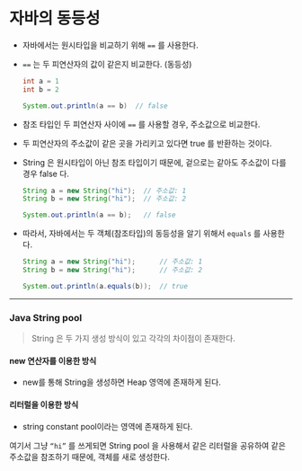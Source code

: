 # 자바의 동등성

- 자바에서는 원시타입을 비교하기 위해 `==` 를 사용한다.
- `==` 는 두 피연산자의 값이 같은지 비교한다. (동등성)
    
    ```java
    int a = 1
    int b = 2
    
    System.out.println(a == b)  // false
    ```
    
- 참조 타입인 두 피연산자 사이에 `==` 를 사용할 경우, 주소값으로 비교한다.
- 두 피연산자의 주소값이 같은 곳을 가리키고 있다면 true 를 반환하는 것이다.
- String 은 원시타입이 아닌 참조 타입이기 때문에, 겉으로는 같아도 주소값이 다를 경우 false 다.
    
    ```java
    String a = new String("hi");  // 주소값: 1
    String b = new String("hi");  // 주소값: 2
    
    System.out.println(a == b);   // false
    ```
    
- 따라서, 자바에서는 두 객체(참조타입)의 동등성을 알기 위해서 `equals` 를 사용한다.
    
    ```java
    String a = new String("hi");      // 주소값: 1
    String b = new String("hi");      // 주소값: 2
    
    System.out.println(a.equals(b));  // true
    ```

---
### Java String pool
> String 은 두 가지 생성 방식이 있고 각각의 차이점이 존재한다.

#### new 연산자를 이용한 방식
- new를 통해 String을 생성하면 Heap 영역에 존재하게 된다.

#### 리터럴을 이용한 방식
- string constant pool이라는 영역에 존재하게 된다.
  
여기서 그냥 `“hi”` 를 쓰게되면 String pool 을 사용해서 같은 리터럴을 공유하여 같은 주소값을 참조하기 때문에, 객체를 새로 생성한다.
